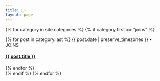 ```yaml
---
title: Ⓙ
layout: page
---
```

{% for category in site.categories %}
  {% if category.first == "joins" %}
  <div>
    {% for post in category.last %}
    <span class="postdate">{{ post.date | preserve_timezones }}</span> • <span class="author">JOINS</span>
    <h4><a href="{{site.url}}{{site.baseurl}}{{ post.url }}">{{ post.title }}</a></h4>
    {% endfor %}
  </div>
  {% endif %}
{% endfor %}

